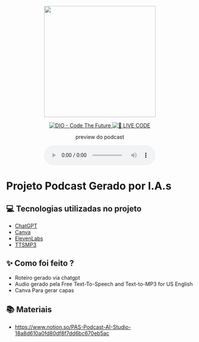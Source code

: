 <p align="center">
<img 
    src="./assets/Learn and Play with Magic Media.png"
    width="300"
/>
</p>

<p align="center">
<a href="https://dio.me/">
    <img 
        src="https://img.shields.io/badge/DIO-Code_The_Future-28DA77?logo=youtube" 
        alt="DIO - Code The Future">
</a>
<a href="https://dio.me/">
<img 
    src="https://img.shields.io/badge/🔴_LIVE_CODE-FF5E72" 
    alt="🔴 LIVE CODE">
</a>
</p>

<p align="center">
    preview do podcast
</p>

<div align="center">
    <audio src="output/podcast_editado.MP3" controls title="Podcast editado"></audio>
</div>

# Projeto Podcast Gerado por I.A.s

## 💻 Tecnologias utilizadas no projeto

- [ChatGPT](https://chat.openai.com/) 
- [Canva](https://canva.com)
- [ElevenLabs](https://elevenlabs.io/)
- [TTSMP3](https://ttsmp3.com/)

## ✨ Como foi feito ?

- Roteiro gerado via chatgpt
- Audio gerado pela Free Text-To-Speech and Text-to-MP3 for US English
- Canva Para gerar capas

## 📚 Materiais

- https://www.notion.so/PAS-Podcast-AI-Studio-18a8d610a0fd80df8f7dd6bc670eb5ac
